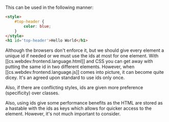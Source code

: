 
This can be used in the following manner:

```html
<style>
    #top-header {
        color: blue;
    }
</style>
<h1 id='top-header'>Hello World</h1>
```

Although the browsers don't enforce it, but we should give every element a unique id if needed or we must use the ids at most for one element. With [[cs.webdev.frontend.language.html]] and CSS you can get away with putting the same id in two different elements. However, when [[cs.webdev.frontend.language.js]] comes into picture, it can become quite dicey. It's an agreed upon standard to use ids only once.

Also, if there are conflicting styles, ids are given more preference (specificity) over classes.

Also, using ids give some performance benefits as the HTML are stored as a hastable with the ids as keys which allows for quicker access to the element. However, it's not much important to consider.
